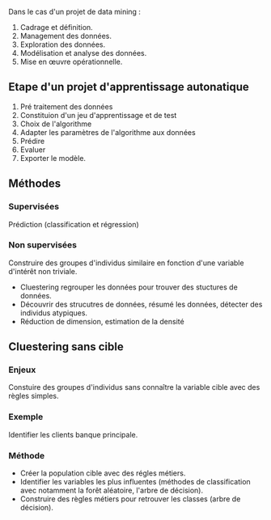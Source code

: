 Dans le cas d'un projet de data mining :

1. Cadrage et définition.
2. Management des données.
3. Exploration des données.
4. Modélisation et analyse des données.
5. Mise en œuvre opérationnelle.

## Etape d'un projet d'apprentissage autonatique

1. Pré traitement des données
2. Constituion d'un jeu d'apprentissage et de test
3. Choix de l'algorithme
4. Adapter les paramètres de l'algorithme aux données
5. Prédire
6. Evaluer
7. Exporter le modèle.

## Méthodes

### Supervisées

Prédiction (classification et régression)

### Non supervisées

Construire des groupes d'individus similaire en fonction d'une variable d'intérêt non triviale.

* Cluestering regrouper les données pour trouver des stuctures de données.
* Découvrir des strucutres de données, résumé les données, détecter des individus atypiques.
* Réduction de dimension, estimation de la densité

## Cluestering sans cible

### Enjeux 

Constuire des groupes d'individus sans connaître la variable cible avec des règles simples.

### Exemple 

Identifier les clients banque principale.

### Méthode

* Créer la population cible avec des régles métiers.
* Identifier les variables les plus influentes (méthodes de classification avec notamment la forêt aléatoire, l'arbre de décision).
* Construire des règles métiers pour retrouver les classes (arbre de décision).
